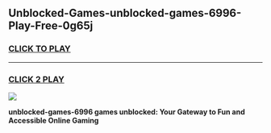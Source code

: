 
## Unblocked-Games-unblocked-games-6996-Play-Free-0g65j
<h3>
<a href="https://premium76.site?title=unblocked-games-6996&ref=15A">CLICK TO PLAY</a></h3>
<hr>

<h3>
<a href="https://premium76.site?title=unblocked-games-6996&ref=15A">CLICK 2 PLAY</a>
  
</h3>

<a href="https://premium76.site?title=unblocked-games-6996&ref=15A"><img src="https://clearcache.store/games.png"></a>


**unblocked-games-6996 games unblocked: Your Gateway to Fun and Accessible Online Gaming**
